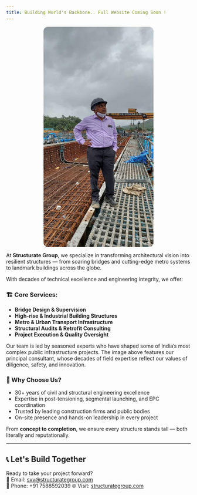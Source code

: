 ```yaml
---
title: Building World's Backbone.. Full Website Coming Soon !
---
```

<img src="/uploads/dad-on-site.jpg" alt="Founder at Site" width="300" height="600" style="border-radius:12px; display:block; margin:auto;" />

At **Structurate Group**, we specialize in transforming architectural vision into resilient structures — from soaring bridges and cutting-edge metro systems to landmark buildings across the globe.

With decades of technical excellence and engineering integrity, we offer:

### 🏗️ Core Services:

* **Bridge Design & Supervision**
* **High-rise & Industrial Building Structures**
* **Metro & Urban Transport Infrastructure**
* **Structural Audits & Retrofit Consulting**
* **Project Execution & Quality Oversight**

Our team is led by seasoned experts who have shaped some of India’s most complex public infrastructure projects. The image above features our principal consultant, whose decades of field expertise reflect our values of diligence, safety, and innovation.

### 🧱 Why Choose Us?

* 30+ years of civil and structural engineering excellence
* Expertise in post-tensioning, segmental launching, and EPC coordination
* Trusted by leading construction firms and public bodies
* On-site presence and hands-on leadership in every project

From **concept to completion**, we ensure every structure stands tall — both literally and reputationally.

- - -

## 📞 Let's Build Together

Ready to take your project forward?\
📧 Email: [svv@structurategroup.com](mailto:svv@structurategroup.com)\
📱 Phone: +91 7588592039 
🌐 Visit: [structurategroup.com](https://structurategroup.com)